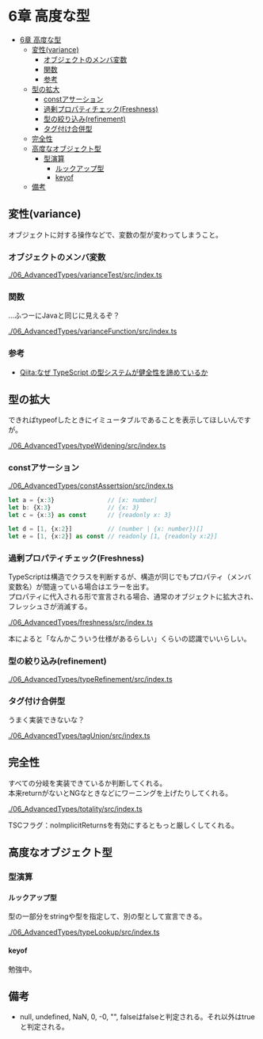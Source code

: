 # 6章 高度な型

- [6章 高度な型](#6章-高度な型)
  - [変性(variance)](#変性variance)
    - [オブジェクトのメンバ変数](#オブジェクトのメンバ変数)
    - [関数](#関数)
    - [参考](#参考)
  - [型の拡大](#型の拡大)
    - [constアサーション](#constアサーション)
    - [過剰プロパティチェック(Freshness)](#過剰プロパティチェックfreshness)
    - [型の絞り込み(refinement)](#型の絞り込みrefinement)
    - [タグ付け合併型](#タグ付け合併型)
  - [完全性](#完全性)
  - [高度なオブジェクト型](#高度なオブジェクト型)
    - [型演算](#型演算)
      - [ルックアップ型](#ルックアップ型)
      - [keyof](#keyof)
  - [備考](#備考)

## 変性(variance)

オブジェクトに対する操作などで、変数の型が変わってしまうこと。

### オブジェクトのメンバ変数

[./06_AdvancedTypes/varianceTest/src/index.ts](./06_AdvancedTypes/varianceTest/src/index.ts)

### 関数

…ふつーにJavaと同じに見えるぞ？

[./06_AdvancedTypes/varianceFunction/src/index.ts](./06_AdvancedTypes/varianceFunction/src/index.ts)

### 参考

- [Qiita:なぜ TypeScript の型システムが健全性を諦めているか](https://qiita.com/na-o-ys/items/aa56d678cdf0de2bdd79)

## 型の拡大

できればtypeofしたときにイミュータブルであることを表示してほしいんですが。

[./06_AdvancedTypes/typeWidening/src/index.ts](./06_AdvancedTypes/typeWidening/src/index.ts)

### constアサーション

[./06_AdvancedTypes/constAssertsion/src/index.ts](./06_AdvancedTypes/constAssertsion/src/index.ts)

``` typescript
let a = {x:3}               // [x: number]
let b: {X:3}                // {x: 3}
let c = {x:3} as const      // {readonly x: 3}

let d = [1, {x:2}]          // (number | {x: number})[]
let e = [1, {x:2}] as const // readonly [1, {readonly x:2}]
```

### 過剰プロパティチェック(Freshness)

TypeScriptは構造でクラスを判断するが、構造が同じでもプロパティ（メンバ変数名）が間違っている場合はエラーを出す。  
プロパティに代入される形で宣言される場合、通常のオブジェクトに拡大され、フレッシュさが消滅する。

[./06_AdvancedTypes/freshness/src/index.ts](./06_AdvancedTypes/freshness/src/index.ts)

本によると「なんかこういう仕様があるらしい」くらいの認識でいいらしい。

### 型の絞り込み(refinement)

[./06_AdvancedTypes/typeRefinement/src/index.ts](./06_AdvancedTypes/typeRefinement/src/index.ts)

### タグ付け合併型

うまく実装できないな？

[./06_AdvancedTypes/tagUnion/src/index.ts](./06_AdvancedTypes/tagUnion/src/index.ts)

## 完全性

すべての分岐を実装できているか判断してくれる。  
本来returnがないとNGなときなどにワーニングを上げたりしてくれる。

[./06_AdvancedTypes/totality/src/index.ts](./06_AdvancedTypes/totality/src/index.ts)

TSCフラグ：noImplicitReturnsを有効にするともっと厳しくしてくれる。

## 高度なオブジェクト型

### 型演算

#### ルックアップ型

型の一部分をstringや型を指定して、別の型として宣言できる。

[./06_AdvancedTypes/typeLookup/src/index.ts](./06_AdvancedTypes/typeLookup/src/index.ts)

#### keyof

勉強中。

## 備考

- null, undefined, NaN, 0, -0, "", falseはfalseと判定される。それ以外はtrueと判定される。
